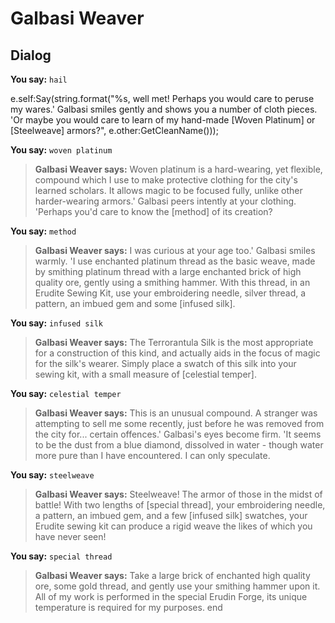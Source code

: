 # Galbasi Weaver
## Dialog

**You say:** `hail`



e.self:Say(string.format("%s, well met!  Perhaps you would care to peruse my wares.'  Galbasi smiles gently and shows you a number of cloth pieces.  'Or maybe you would care to learn of my hand-made [Woven Platinum] or [Steelweave] armors?", e.other:GetCleanName()));

**You say:** `woven platinum`



>**Galbasi Weaver says:** Woven platinum is a hard-wearing, yet flexible, compound which I use to make protective clothing for the city's learned scholars.  It allows magic to be focused fully, unlike other harder-wearing armors.'  Galbasi peers intently at your clothing.  'Perhaps you'd care to know the [method] of its creation?

**You say:** `method`



>**Galbasi Weaver says:** I was curious at your age too.'  Galbasi smiles warmly.  'I use enchanted platinum thread as the basic weave, made by smithing platinum thread with a large enchanted brick of high quality ore, gently using a smithing hammer.  With this thread, in an Erudite Sewing Kit, use your embroidering needle, silver thread, a pattern, an imbued gem and some [infused silk].

**You say:** `infused silk`



>**Galbasi Weaver says:** The Terrorantula Silk is the most appropriate for a construction of this kind, and actually aids in the focus of magic for the silk's wearer.  Simply place a swatch of this silk into your sewing kit, with a small measure of [celestial temper].

**You say:** `celestial temper`



>**Galbasi Weaver says:** This is an unusual compound.  A stranger was attempting to sell me some recently, just before he was removed from the city for... certain offences.'  Galbasi's eyes become firm.  'It seems to be the dust from a blue diamond, dissolved in water - though water more pure than I have encountered.  I can only speculate.

**You say:** `steelweave`



>**Galbasi Weaver says:** Steelweave!  The armor of those in the midst of battle!  With two lengths of [special thread], your embroidering needle, a pattern, an imbued gem, and a few [infused silk] swatches, your Erudite sewing kit can produce a rigid weave the likes of which you have never seen!

**You say:** `special thread`



>**Galbasi Weaver says:** Take a large brick of enchanted high quality ore, some gold thread, and gently use your smithing hammer upon it.  All of my work is performed in the special Erudin Forge, its unique temperature is required for my purposes.
end

